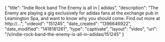 {
    "title": "Indie Rock band The Enemy is all in | adidas",
    "description": "The Enemy are playing a gig exclusively for adidas fans at the exchange pub in Leamington Spa, and want to know why you should come. Find out more at http:\/\/...",
    "videoid": "151245",
    "date_created": "1396646922",
    "date_modified": "1418181261",
    "type": "captivate",
    "layout": "video",
    "url": "\/v\/indie-rock-band-the-enemy-is-all-in-adidas\/151245"
}